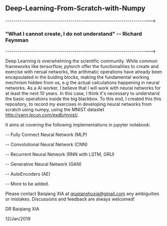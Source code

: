 ## Deep-Learning-From-Scratch-with-Numpy

----------------------------------------------------------------------->

### "What I cannot create, I do not understand" -- Richard Feynman

----------------------------------------------------------------------->

Deep Learning is overwhelming the scientific community. While common frameworks like tensorflow, pytorch offer the functionalities to create and exercise with nerual networks, the arithmatic operations have already been encapsulated in the buiding blocks, making the fundamental working mechnism hidden from us, e.g the actual calculations happening in neural networks. As a AI worker, I believe that I will work with neural networks for at least the next 10 years. In this case, I think it's necessary to understand the basic operations inside the big blackbox. To this end, I created this this repository, to record my exercises in developing neural networks from scratch using numpy, using the MNIST datastet http://yann.lecun.com/exdb/mnist/.

It aims at covering the following implementations in jupyter notebook:

-- Fully Connect Neural Network (MLP)

-- Convolutional Neural Network (CNN)

-- Recurrent Neural Network (RNN with LSTM, GRU)

-- Generative Neural Network (GAN)

-- AutoEncoders (AE)

-- More to be added.

Please contact Baiqiang XIA at qiuqianshuxia@gmail.com any ambiguities or mistakes.
Discussions and feedback are always welcomed! 

DR Baiqiang XIA

12/Jan/2019
